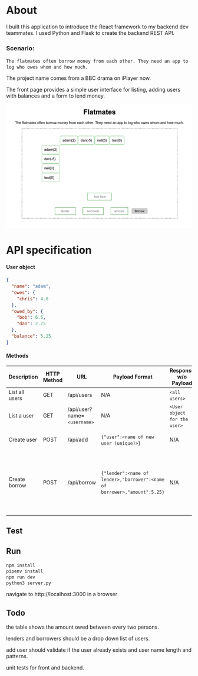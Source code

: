 # About

I built this application to introduce the React framework to my backend dev teammates. I used Python and Flask to create the backend REST API. 

### Scenario:
```
The flatmates often borrow money from each other. They need an app to log who owes whom and how much.
```

The project name comes from a BBC drama on iPlayer now.

The front page provides a simple user interface for listing, adding users with balances and a form to lend money.

<img src="static/flatmates.png">

# API specification

#### User object

```json
{
  "name": "adam",
  "owes": {
    "chris": 4.0
  },
  "owed_by": {
    "bob": 6.5,
    "dan": 2.75
  },
  "balance": 5.25
}
```

#### Methods

| Description    | HTTP Method | URL                         | Payload Format                                                            | Response w/o Payload         | Response w/ Payload                                                             |
| -------------- | ----------- | --------------------------- | ------------------------------------------------------------------------- | ---------------------------- | ------------------------------------------------------------------------------- |
| List all users | GET         | /api/users                  | N/A                                                                       | `<all users>`                |
| List a user    | GET         | /api/user?name=`<username>` | N/A                                                                       | `<User object for the user>` |
| Create user    | POST        | /api/add                    | `{"user":<name of new user (unique)>}`                                    | N/A                          | `<User object for new user>`                                                    |
| Create borrow  | POST        | /api/borrow                   | `{"lender":<name of lender>,"borrower":<name of borrower>,"amount":5.25}` | N/A                          | `{"users":<updated User objects for <lender> and <borrower> (sorted by name)>}` |

## Test

## Run

```
npm install
pipenv install
npm run dev
python3 server.py
```
navigate to http://localhost:3000 in a browser

## Todo
the table shows the amount owed between every two persons.

lenders and borrowers should be a drop down list of users.

add user should validate if the user already exists and user name length and patterns. 

unit tests for front and backend.


